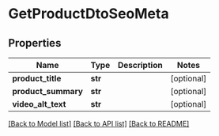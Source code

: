 # GetProductDtoSeoMeta

## Properties
Name | Type | Description | Notes
------------ | ------------- | ------------- | -------------
**product_title** | **str** |  | [optional] 
**product_summary** | **str** |  | [optional] 
**video_alt_text** | **str** |  | [optional] 

[[Back to Model list]](../README.md#documentation-for-models) [[Back to API list]](../README.md#documentation-for-api-endpoints) [[Back to README]](../README.md)


